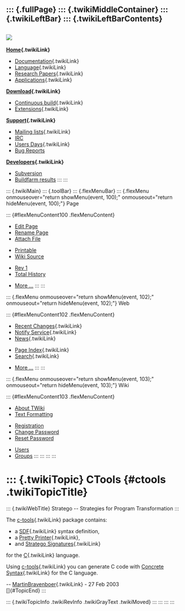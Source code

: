 ::: {.fullPage}
::: {.twikiMiddleContainer}
::: {.twikiLeftBar}
::: {.twikiLeftBarContents}
  ----------------------------------------------------------------------------------
  [![](../pub/Stratego/StrategoLogo/StrategoLogoTextlessWhite-100px.png)](WebHome)
  ----------------------------------------------------------------------------------

**[Home](WebHome){.twikiLink}**

-   [Documentation](StrategoDocumentation){.twikiLink}
-   [Language](StrategoLanguage){.twikiLink}
-   [Research Papers](StrategoPublications){.twikiLink}
-   [Applications](StrategoApplication){.twikiLink}

**[Download](StrategoDownload){.twikiLink}**

-   [Continuous build](ContinuousBuild){.twikiLink}
-   [Extensions](AdditionalPackageDownload){.twikiLink}

**[Support](StrategoSupport){.twikiLink}**

-   [Mailing lists](MailingList){.twikiLink}
-   [IRC](irc://irc.freenode.net/#stratego)
-   [Users Days](StrategoUsersDay){.twikiLink}
-   [Bug Reports](http://yellowgrass.org/project/StrategoXT)

**[Developers](StrategoDev){.twikiLink}**

-   [Subversion](https://svn.strategoxt.org/repos/StrategoXT/strategoxt/trunk)
-   [Buildfarm
    results](http://hydra.nixos.org/jobset/strategoxt/strategoxt-release/all)
:::
:::

::: {.twikiMain}
::: {.toolBar}
::: {.flexMenuBar}
::: {.flexMenu onmouseover="return showMenu(event, 100);" onmouseout="return hideMenu(event, 100);"}
Page

::: {#flexMenuContent100 .flexMenuContent}
-   [Edit
    Page](http://www.program-transformation.org/edit/Stratego/CTools?t=1536825566)
-   [Rename
    Page](http://www.program-transformation.org/rename/Stratego/CTools)
-   [Attach
    File](http://www.program-transformation.org/attach/Stratego/CTools)

<!-- -->

-   [Printable](http://www.program-transformation.org/view/Stratego/CTools?skin=print.pattern)
-   [Wiki
    Source](http://www.program-transformation.org/view/Stratego/CTools?skin=text&raw=on&contenttype=text/plain)

<!-- -->

-   [Rev
    1](http://www.program-transformation.org/view/Stratego/CTools?rev=1.1)
-   [Total
    History](http://www.program-transformation.org/rdiff/Stratego/CTools)

<!-- -->

-   [More
    \...](http://www.program-transformation.org/oops/Stratego/CTools?template=oopsmore&param1=1.1&param2=1.1)
:::
:::

::: {.flexMenu onmouseover="return showMenu(event, 102);" onmouseout="return hideMenu(event, 102);"}
Web

::: {#flexMenuContent102 .flexMenuContent}
-   [Recent Changes](WebChanges){.twikiLink}
-   [Notify Service](WebNotify){.twikiLink}
-   [News](WebNews){.twikiLink}

<!-- -->

-   [Page Index](WebIndex){.twikiLink}
-   [Search](WebSearch){.twikiLink}

<!-- -->

-   [More
    \...](http://www.program-transformation.org/oops/Stratego/CTools?template=oopsmore&param1=1.1&param2=1.1)
:::
:::

::: {.flexMenu onmouseover="return showMenu(event, 103);" onmouseout="return hideMenu(event, 103);"}
Wiki

::: {#flexMenuContent103 .flexMenuContent}
-   [About
    TWiki](http://www.program-transformation.org/view/TWiki/WebHome)
-   [Text
    Formatting](http://www.program-transformation.org/view/TWiki/TextFormattingRules)

<!-- -->

-   [Registration](http://www.program-transformation.org/view/TWiki/TWikiRegistration)
-   [Change
    Password](http://www.program-transformation.org/view/TWiki/ChangePassword)
-   [Reset
    Password](http://www.program-transformation.org/view/TWiki/ResetPassword)

<!-- -->

-   [Users](http://www.program-transformation.org/view/Main/TWikiUsers)
-   [Groups](http://www.program-transformation.org/view/Main/TWikiGroups)
:::
:::
:::
:::

::: {.twikiTopic}
CTools {#ctools .twikiTopicTitle}
======

::: {.twikiWebTitle}
Stratego \-- Strategies for Program Transformation
:::

The [c-tools](CTools){.twikiLink} package contains:

-   a [SDF](SDF){.twikiLink} syntax definition,
-   a [Pretty Printer](PrettyPrinter){.twikiLink},
-   and [Stratego Signatures](StrategoSignature){.twikiLink}

for the [C](../Transform/CProgrammingLanguage){.twikiLink} language.

Using [c-tools](CTools){.twikiLink} you can generate C code with
[Concrete Syntax](ConcreteSyntax){.twikiLink} for the C language.

\-- [MartinBravenboer](../Main/MartinBravenboer){.twikiLink} - 27 Feb
2003\
[]{#TopicEnd}
:::

::: {.twikiTopicInfo .twikiRevInfo .twikiGrayText .twikiMoved}
:::
:::
:::
:::

